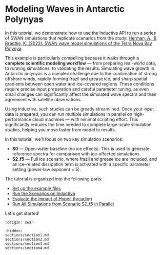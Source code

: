 # Modeling Waves in Antarctic Polynyas
In this tutorial, we demonstrate how to use the Inductiva API to run a series of SWAN simulations that replicate scenarios from the study: [Herman, A., & Bradtke, K. (2023). SWAN wave model simulations of the Terra Nova Bay Polynya](https://zenodo.org/records/8308164).

This example is particularly compelling because it walks through a **complete scientific modeling workflow** — from preparing real-world data, to running simulations, to validating the results. Simulating wave growth in Antarctic polynyas is a complex challenge due to the combination of strong offshore winds, rapidly forming frazil and grease ice, and sharp spatial gradients between open water and ice-covered regions. These conditions require precise input preparation and careful parameter tuning, as even small changes can significantly affect the simulated wave spectra and their agreement with satellite observations.

Using Inductiva, such studies can be greatly streamlined. Once your input data is prepared, you can run multiple simulations in parallel on high-performance cloud machines — with minimal scripting effort. This significantly reduces the time needed to complete large-scale simulation studies, helping you move faster from model to results.

In this tutorial, we’ll focus on two key simulation scenarios:
- **S0** — Open-water baseline (no ice effects). This is used to generate reference spectra for comparison with ice-affected simulations.
- **S2_f5** — Full ice scenario, where frazil and grease ice are included, and an ice-related dissipation term is activated with a specific parameter setting (power-law exponent = 5).

The tutorial is organized into the following parts:
- [Set up the example files](sections/section1)
- [Run the Scenarios on Inductiva](sections/section2)
- [Evaluate the Impact of Hyper-threading](sections/section3)
- [Run All Simulations from Scenario S2_f5 in Parallel](sections/section4)

Let's get started!

```{banner_small}
:origin: swan
```

```{toctree}
:hidden:
sections/section1.md
sections/section2.md
sections/section3.md
sections/section4.md
```
